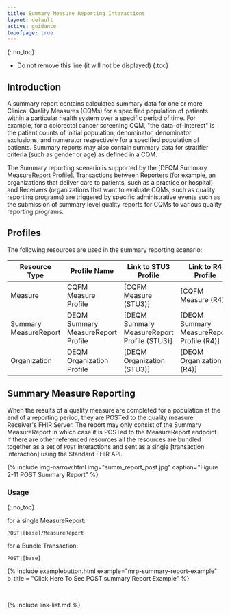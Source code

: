 ```yaml
---
title: Summary Measure Reporting Interactions
layout: default
active: guidance
topofpage: true
---
```



{:.no_toc}

<!-- TOC  the css styling for this is \pages\assets\css\project.css under 'markdown-toc'-->

* Do not remove this line (it will not be displayed)
{:toc}

## Introduction

A summary report contains calculated summary data for one or more Clinical
Quality Measures (CQMs) for a specified population of patients within a
particular health system over a specific period of time. For example, for a
colorectal cancer screening CQM, "the data-of-interest" is the patient counts of
initial population, denominator, denominator exclusions, and numerator
respectively for a specified population of patients. Summary reports may also
contain summary data for stratifier criteria (such as gender or age) as defined
in a CQM.

The Summary reporting scenario is supported by the [DEQM Summary MeasureReport
Profile]. Transactions between Reporters (for example, an organizations that deliver care to patients, such as a practice or hospital) and Receivers (organizations that want to evaluate CQMs, such as quality reporting programs) are triggered by specific administrative events such as the submission of summary level quality reports for CQMs to various quality reporting programs.

## Profiles

The following resources are used in the summary reporting scenario:

|Resource Type|Profile Name|Link to STU3 Profile|Link to R4 Profile|
|---|---|---|---|
|Measure|CQFM Measure Profile|[CQFM Measure (STU3)]|[CQFM Measure (R4)]|
|Summary MeasureReport|DEQM Summary MeasureReport Profile|[DEQM Summary MeasureReport Profile (STU3)]|[DEQM Summary MeasureReport Profile (R4)]|
|Organization|DEQM Organization Profile|[DEQM Organization (STU3)]|[DEQM Organization (R4)]|

## Summary Measure Reporting

When the results of a quality measure are completed for a population at the end of a reporting period, they are POSTed to the quality measure Receiver's FHIR Server. The report may only consist of the Summary MeasureReport in which case it is POSTed to the MeasureReport endpoint.  If there are other referenced resources all the resources are bundled together as a set of `POST` interactions and sent as a single [transaction interaction] using the Standard FHIR API.

{% include img-narrow.html img="summ_report_post.jpg" caption="Figure 2-11 POST Summary Report" %}

### Usage
{:.no_toc}

for a single MeasureReport:

`POST|[base]/MeasureReport`

for a Bundle Transaction:

`POST|[base]`

{% include examplebutton.html example="mrp-summary-report-example" b_title = "Click Here To See POST summary Report Example" %}

<br />

{% include link-list.md %}
